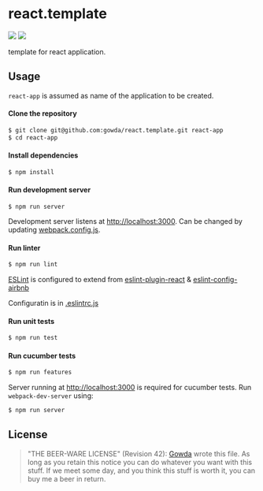 # react.template
![](https://github.com/gowda/react.template/workflows/lint-and-tests/badge.svg)
![](https://github.com/gowda/react.template/workflows/features/badge.svg)

template for react application.

## Usage
`react-app` is assumed as name of the application to be created.

#### Clone the repository
```bash
$ git clone git@github.com:gowda/react.template.git react-app
$ cd react-app
```

#### Install dependencies
```bash
$ npm install
```

#### Run development server
```
$ npm run server
```

Development server listens at [http://localhost:3000](http://localhost:3000).
Can be changed by updating [webpack.config.js](webpack.config.js).

#### Run linter
```bash
$ npm run lint
```

[ESLint](https://eslint.org/) is configured to extend from
[eslint-plugin-react](https://github.com/yannickcr/eslint-plugin-react)
& [eslint-config-airbnb](https://github.com/airbnb/javascript)

Configuratin is in [.eslintrc.js](.eslintrc.js)

#### Run unit tests
```bash
$ npm run test
```

#### Run cucumber tests
```bash
$ npm run features
```

Server running at [http://localhost:3000](http://localhost:3000) is required
for cucumber tests. Run `webpack-dev-server` using:
```bash
$ npm run server
```

## License

> "THE BEER-WARE LICENSE" (Revision 42):
> [Gowda](https://github.com/gowda) wrote this file.  As long as you retain
> this notice you can do whatever you want with this stuff. If we meet
> some day, and you think this stuff is worth it, you can buy me a beer in return.

